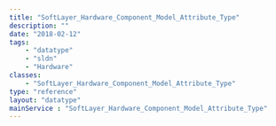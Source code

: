 ```yaml
---
title: "SoftLayer_Hardware_Component_Model_Attribute_Type"
description: ""
date: "2018-02-12"
tags:
    - "datatype"
    - "sldn"
    - "Hardware"
classes:
    - "SoftLayer_Hardware_Component_Model_Attribute_Type"
type: "reference"
layout: "datatype"
mainService : "SoftLayer_Hardware_Component_Model_Attribute_Type"
---
```


